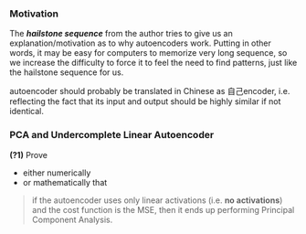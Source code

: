 ### Motivation
The **_hailstone sequence_** from the author tries to give us an explanation/motivation as to why
autoencoders work. Putting in other words, it may be easy for computers to memorize very long
sequence, so we increase the difficulty to force it to feel the need to find patterns, just like
the hailstone sequence for us.

autoencoder should probably be translated in Chinese as 自己encoder, i.e. reflecting the fact that
its input and output should be highly similar if not identical.

### PCA and Undercomplete Linear Autoencoder
**(?1)** Prove
- either numerically
- or mathematically
that
> if the autoencoder uses only linear activations (i.e. **no activations**) and the cost function is the MSE, then it ends up performing Principal Component Analysis.





